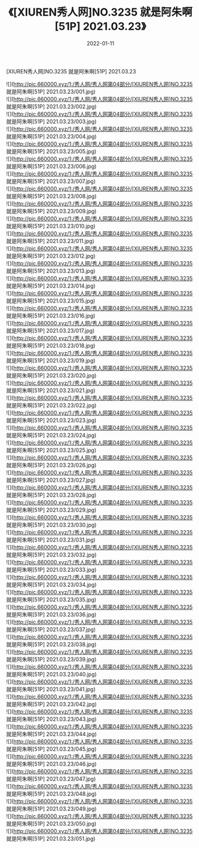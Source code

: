 ﻿---
layout: post
title:  《[XIUREN秀人网]NO.3235 就是阿朱啊[51P] 2021.03.23》
date:   2022-01-11
img: http://pic.660000.xyz/1:/秀人网/秀人网第04部分/[XIUREN秀人网]NO.3235 就是阿朱啊[51P] 2021.03.23/000.jpg
categories: [美女, 清纯, 唯美]
---

[XIUREN秀人网]NO.3235 就是阿朱啊[51P] 2021.03.23

 ![](http://pic.660000.xyz/1:/秀人网/秀人网第04部分/[XIUREN秀人网]NO.3235 就是阿朱啊[51P] 2021.03.23/001.jpg) <br>![](http://pic.660000.xyz/1:/秀人网/秀人网第04部分/[XIUREN秀人网]NO.3235 就是阿朱啊[51P] 2021.03.23/002.jpg) <br>![](http://pic.660000.xyz/1:/秀人网/秀人网第04部分/[XIUREN秀人网]NO.3235 就是阿朱啊[51P] 2021.03.23/003.jpg) <br>![](http://pic.660000.xyz/1:/秀人网/秀人网第04部分/[XIUREN秀人网]NO.3235 就是阿朱啊[51P] 2021.03.23/004.jpg) <br>![](http://pic.660000.xyz/1:/秀人网/秀人网第04部分/[XIUREN秀人网]NO.3235 就是阿朱啊[51P] 2021.03.23/005.jpg) <br>![](http://pic.660000.xyz/1:/秀人网/秀人网第04部分/[XIUREN秀人网]NO.3235 就是阿朱啊[51P] 2021.03.23/006.jpg) <br>![](http://pic.660000.xyz/1:/秀人网/秀人网第04部分/[XIUREN秀人网]NO.3235 就是阿朱啊[51P] 2021.03.23/007.jpg) <br>![](http://pic.660000.xyz/1:/秀人网/秀人网第04部分/[XIUREN秀人网]NO.3235 就是阿朱啊[51P] 2021.03.23/008.jpg) <br>![](http://pic.660000.xyz/1:/秀人网/秀人网第04部分/[XIUREN秀人网]NO.3235 就是阿朱啊[51P] 2021.03.23/009.jpg) <br>![](http://pic.660000.xyz/1:/秀人网/秀人网第04部分/[XIUREN秀人网]NO.3235 就是阿朱啊[51P] 2021.03.23/010.jpg) <br>![](http://pic.660000.xyz/1:/秀人网/秀人网第04部分/[XIUREN秀人网]NO.3235 就是阿朱啊[51P] 2021.03.23/011.jpg) <br>![](http://pic.660000.xyz/1:/秀人网/秀人网第04部分/[XIUREN秀人网]NO.3235 就是阿朱啊[51P] 2021.03.23/012.jpg) <br>![](http://pic.660000.xyz/1:/秀人网/秀人网第04部分/[XIUREN秀人网]NO.3235 就是阿朱啊[51P] 2021.03.23/013.jpg) <br>![](http://pic.660000.xyz/1:/秀人网/秀人网第04部分/[XIUREN秀人网]NO.3235 就是阿朱啊[51P] 2021.03.23/014.jpg) <br>![](http://pic.660000.xyz/1:/秀人网/秀人网第04部分/[XIUREN秀人网]NO.3235 就是阿朱啊[51P] 2021.03.23/015.jpg) <br>![](http://pic.660000.xyz/1:/秀人网/秀人网第04部分/[XIUREN秀人网]NO.3235 就是阿朱啊[51P] 2021.03.23/016.jpg) <br>![](http://pic.660000.xyz/1:/秀人网/秀人网第04部分/[XIUREN秀人网]NO.3235 就是阿朱啊[51P] 2021.03.23/017.jpg) <br>![](http://pic.660000.xyz/1:/秀人网/秀人网第04部分/[XIUREN秀人网]NO.3235 就是阿朱啊[51P] 2021.03.23/018.jpg) <br>![](http://pic.660000.xyz/1:/秀人网/秀人网第04部分/[XIUREN秀人网]NO.3235 就是阿朱啊[51P] 2021.03.23/019.jpg) <br>![](http://pic.660000.xyz/1:/秀人网/秀人网第04部分/[XIUREN秀人网]NO.3235 就是阿朱啊[51P] 2021.03.23/020.jpg) <br>![](http://pic.660000.xyz/1:/秀人网/秀人网第04部分/[XIUREN秀人网]NO.3235 就是阿朱啊[51P] 2021.03.23/021.jpg) <br>![](http://pic.660000.xyz/1:/秀人网/秀人网第04部分/[XIUREN秀人网]NO.3235 就是阿朱啊[51P] 2021.03.23/022.jpg) <br>![](http://pic.660000.xyz/1:/秀人网/秀人网第04部分/[XIUREN秀人网]NO.3235 就是阿朱啊[51P] 2021.03.23/023.jpg) <br>![](http://pic.660000.xyz/1:/秀人网/秀人网第04部分/[XIUREN秀人网]NO.3235 就是阿朱啊[51P] 2021.03.23/024.jpg) <br>![](http://pic.660000.xyz/1:/秀人网/秀人网第04部分/[XIUREN秀人网]NO.3235 就是阿朱啊[51P] 2021.03.23/025.jpg) <br>![](http://pic.660000.xyz/1:/秀人网/秀人网第04部分/[XIUREN秀人网]NO.3235 就是阿朱啊[51P] 2021.03.23/026.jpg) <br>![](http://pic.660000.xyz/1:/秀人网/秀人网第04部分/[XIUREN秀人网]NO.3235 就是阿朱啊[51P] 2021.03.23/027.jpg) <br>![](http://pic.660000.xyz/1:/秀人网/秀人网第04部分/[XIUREN秀人网]NO.3235 就是阿朱啊[51P] 2021.03.23/028.jpg) <br>![](http://pic.660000.xyz/1:/秀人网/秀人网第04部分/[XIUREN秀人网]NO.3235 就是阿朱啊[51P] 2021.03.23/029.jpg) <br>![](http://pic.660000.xyz/1:/秀人网/秀人网第04部分/[XIUREN秀人网]NO.3235 就是阿朱啊[51P] 2021.03.23/030.jpg) <br>![](http://pic.660000.xyz/1:/秀人网/秀人网第04部分/[XIUREN秀人网]NO.3235 就是阿朱啊[51P] 2021.03.23/031.jpg) <br>![](http://pic.660000.xyz/1:/秀人网/秀人网第04部分/[XIUREN秀人网]NO.3235 就是阿朱啊[51P] 2021.03.23/032.jpg) <br>![](http://pic.660000.xyz/1:/秀人网/秀人网第04部分/[XIUREN秀人网]NO.3235 就是阿朱啊[51P] 2021.03.23/033.jpg) <br>![](http://pic.660000.xyz/1:/秀人网/秀人网第04部分/[XIUREN秀人网]NO.3235 就是阿朱啊[51P] 2021.03.23/034.jpg) <br>![](http://pic.660000.xyz/1:/秀人网/秀人网第04部分/[XIUREN秀人网]NO.3235 就是阿朱啊[51P] 2021.03.23/035.jpg) <br>![](http://pic.660000.xyz/1:/秀人网/秀人网第04部分/[XIUREN秀人网]NO.3235 就是阿朱啊[51P] 2021.03.23/036.jpg) <br>![](http://pic.660000.xyz/1:/秀人网/秀人网第04部分/[XIUREN秀人网]NO.3235 就是阿朱啊[51P] 2021.03.23/037.jpg) <br>![](http://pic.660000.xyz/1:/秀人网/秀人网第04部分/[XIUREN秀人网]NO.3235 就是阿朱啊[51P] 2021.03.23/038.jpg) <br>![](http://pic.660000.xyz/1:/秀人网/秀人网第04部分/[XIUREN秀人网]NO.3235 就是阿朱啊[51P] 2021.03.23/039.jpg) <br>![](http://pic.660000.xyz/1:/秀人网/秀人网第04部分/[XIUREN秀人网]NO.3235 就是阿朱啊[51P] 2021.03.23/040.jpg) <br>![](http://pic.660000.xyz/1:/秀人网/秀人网第04部分/[XIUREN秀人网]NO.3235 就是阿朱啊[51P] 2021.03.23/041.jpg) <br>![](http://pic.660000.xyz/1:/秀人网/秀人网第04部分/[XIUREN秀人网]NO.3235 就是阿朱啊[51P] 2021.03.23/042.jpg) <br>![](http://pic.660000.xyz/1:/秀人网/秀人网第04部分/[XIUREN秀人网]NO.3235 就是阿朱啊[51P] 2021.03.23/043.jpg) <br>![](http://pic.660000.xyz/1:/秀人网/秀人网第04部分/[XIUREN秀人网]NO.3235 就是阿朱啊[51P] 2021.03.23/044.jpg) <br>![](http://pic.660000.xyz/1:/秀人网/秀人网第04部分/[XIUREN秀人网]NO.3235 就是阿朱啊[51P] 2021.03.23/045.jpg) <br>![](http://pic.660000.xyz/1:/秀人网/秀人网第04部分/[XIUREN秀人网]NO.3235 就是阿朱啊[51P] 2021.03.23/046.jpg) <br>![](http://pic.660000.xyz/1:/秀人网/秀人网第04部分/[XIUREN秀人网]NO.3235 就是阿朱啊[51P] 2021.03.23/047.jpg) <br>![](http://pic.660000.xyz/1:/秀人网/秀人网第04部分/[XIUREN秀人网]NO.3235 就是阿朱啊[51P] 2021.03.23/048.jpg) <br>![](http://pic.660000.xyz/1:/秀人网/秀人网第04部分/[XIUREN秀人网]NO.3235 就是阿朱啊[51P] 2021.03.23/049.jpg) <br>![](http://pic.660000.xyz/1:/秀人网/秀人网第04部分/[XIUREN秀人网]NO.3235 就是阿朱啊[51P] 2021.03.23/050.jpg) <br>![](http://pic.660000.xyz/1:/秀人网/秀人网第04部分/[XIUREN秀人网]NO.3235 就是阿朱啊[51P] 2021.03.23/051.jpg) <br>